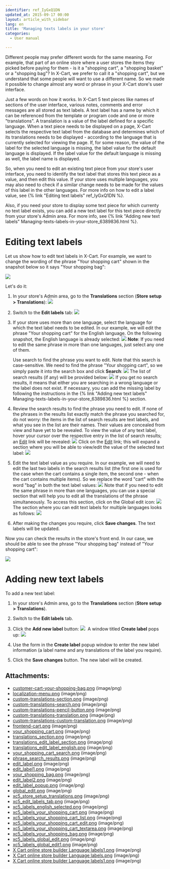```yaml
---
identifier: ref_IyGxQ1DN
updated_at: 2015-09-17 00:00
layout: article_with_sidebar
lang: en
title: 'Managing texts labels in your store'
categories:
  - User manual

---
```



Different people may prefer different words for the same meaning. For example, that part of an online store where a user stores the items they picked before paying for them - is it a "shopping cart", a "shopping basket" or a "shopping bag"? In X-Cart, we prefer to call it a "shopping cart", but we understand that some people will want to use a different name. So we made it possible to change almost any word or phrase in your X-Cart store's user interface.

Just a few words on how it works. In X-Cart 5 text pieces like names of sections of the user interface, various notes, comments and error messages are all stored as text labels. A text label has a name by which it can be referenced from the template or program code and one or more "translations". A translation is a value of the label defined for a specific language. When a text piece needs to be displayed on a page, X-Cart selects the respective text label from the database and determines which of its translations needs to be displayed - according to the language that is currently selected for viewing the page. If, for some reason, the value of the label for the selected language is missing, the label value for the default language is displayed. If the label value for the default language is missing as well, the label name is displayed.

So, when you need to edit an existing text piece from your store's user interface, you need to identify the text label that stores this text piece as a value, and then edit this value. If your store uses multiple languages, you may also need to check if a similar change needs to be made for the values of this label in the other languages. For more info on how to edit a label value, see {% link "Editing text labels" ref_IyGxQ1DN %}.

Also, if you need your store to display some text piece for which currenty no text label exists, you can add a new text label for this text piece directly from your store's Admin area. For more info, see {% link "Adding new text labels" Managing-texts-labels-in-your-store_6389836.html %}.

# Editing text labels

Let us show how to edit text labels in X-Cart. For example, we want to change the wording of the phrase "Your shopping cart" shown in the snapshot below so it says "Your shopping bag":

![]({{site.baseurl}}/attachments/6389836/7602756.png?effects=drop-shadow)

Let's do it:

1.  In your store's Admin area, go to the **Translations** section (**Store setup > Translations**):
    ![]({{site.baseurl}}/attachments/6389836/8716739.png?effects=drop-shadow)
2.  Switch to the **Edit labels** tab:
    ![]({{site.baseurl}}/attachments/6389836/8716740.png?effects=drop-shadow)
3.  If your store uses more than one language, select the language for which the text label needs to be edited. In our example, we will edit the phrase "Your shopping cart" for the English language. On the following snapshot, the English language is already selected:
    ![]({{site.baseurl}}/attachments/6389836/8716741.png?effects=drop-shadow)
    **Note**: If you need to edit the same phrase in more than one languages, just select any one of them.

    Use search to find the phrase you want to edit. Note that this search is case-sensitive. We need to find the phrase "Your shopping cart", so we simply paste it into the search box and click **Search**:
    ![]({{site.baseurl}}/attachments/6389836/8716742.png?effects=drop-shadow)
    The list of search results (if any) will be provided below:
    ![]({{site.baseurl}}/attachments/6389836/8716743.png?effects=drop-shadow)
    If you get no search results, it means that either you are searching in a wrong language or the label does not exist. If necessary, you can add the missing label by following the instructions in the {% link "Adding new text labels" Managing-texts-labels-in-your-store_6389836.html %} section.

4.  Review the search results to find the phrase you need to edit. If none of the phrases in the results list exactly match the phrase you searched for, do not worry: the items in the list of search results are text labels, and what you see in the list are their names. Their values are concealed from view and have yet to be revealed. To view the value of any text label, hover your cursor over the respective entry in the list of search results; an <u>Edit</u> link will be revealed:
    ![]({{site.baseurl}}/attachments/6389836/8716744.png?effects=drop-shadow)
    Click on the <u>Edit</u> link; this will expand a section where you will be able to view/edit the value of the selected text label:
    ![]({{site.baseurl}}/attachments/6389836/8716745.png?effects=drop-shadow)
5.  Edit the text label value as you require. In our example, we will need to edit the last two labels in the search results list (the first one is used for the case when the cart contains a single item, the second one - when the cart contains multiple items). So we replace the word "cart" with the word "bag" in both the text label values:
    ![]({{site.baseurl}}/attachments/6389836/8716746.png?effects=drop-shadow)
    Note that if you need to edit the same phrase in more than one languages, you can use a special section that will help you to edit all the translations of the phrase simultaneously. To access this section, click on the Global edit icon:
    ![]({{site.baseurl}}/attachments/6389836/8716747.png?effects=drop-shadow)
    The section where you can edit text labels for multiple languages looks as follows:
    ![]({{site.baseurl}}/attachments/6389836/8716748.png?effects=drop-shadow)

6.  After making the changes you require, click **Save changes**.
    The text labels will be updated. 

Now you can check the results in the store's front end. In our case, we should be able to see the phrase "Your shopping bag" instead of "Your shopping cart":

![]({{site.baseurl}}/attachments/6389836/7602764.png?effects=drop-shadow)

# Adding new text labels

To add a new text label:

1.  In your store's Admin area, go to the **Translations** section (**Store setup > Translations**).
2.  Switch to the **Edit labels** tab.
3.  Click the **Add new label** button:
    ![]({{site.baseurl}}/attachments/6389836/8719095.png?effects=drop-shadow)
     A window titled **Create label** pops up:
    ![]({{site.baseurl}}/attachments/6389836/8719096.png?effects=drop-shadow)
4.  Use the form in the **Create label** popup window to enter the new label information (a label name and any translations of the label you require).

5.  Click the **Save changes** button. The new label will be created.

## Attachments:

* [customer-cart-your-shopping-bag.png]({{site.baseurl}}/attachments/6389836/6586519.png) (image/png)
* [localization-menu.png]({{site.baseurl}}/attachments/6389836/6586520.png) (image/png)
* [custom-translations-section.png]({{site.baseurl}}/attachments/6389836/6586522.png) (image/png)
* [custom-translations-search.png]({{site.baseurl}}/attachments/6389836/6586523.png) (image/png)
* [custom-translations-pencil-button.png]({{site.baseurl}}/attachments/6389836/6586524.png) (image/png)
* [custom-translations-translation.png]({{site.baseurl}}/attachments/6389836/6586525.png) (image/png)
* [custom-translations-custom-translation.png]({{site.baseurl}}/attachments/6389836/6586526.png) (image/png)
* [frontend-cart.png]({{site.baseurl}}/attachments/6389836/6586527.png) (image/png)
* [your_shopping_cart.png]({{site.baseurl}}/attachments/6389836/7602756.png) (image/png)
* [translations_section.png]({{site.baseurl}}/attachments/6389836/7602757.png) (image/png)
* [translations_edit_label_section.png]({{site.baseurl}}/attachments/6389836/7602758.png) (image/png)
* [translations_edit_label_english.png]({{site.baseurl}}/attachments/6389836/7602759.png) (image/png)
* [your_shopping_cart_search.png]({{site.baseurl}}/attachments/6389836/7602760.png) (image/png)
* [phrase_search_results.png]({{site.baseurl}}/attachments/6389836/7602761.png) (image/png)
* [edit_label.png]({{site.baseurl}}/attachments/6389836/7602762.png) (image/png)
* [edit_label1.png]({{site.baseurl}}/attachments/6389836/7602763.png) (image/png)
* [your_shopping_bag.png]({{site.baseurl}}/attachments/6389836/7602764.png) (image/png)
* [edit_label2.png]({{site.baseurl}}/attachments/6389836/7602765.png) (image/png)
* [edit_label_popup.png]({{site.baseurl}}/attachments/6389836/7602766.png) (image/png)
* [global_edit.png]({{site.baseurl}}/attachments/6389836/7602767.png) (image/png)
* [xc5_store_setup_translations.png]({{site.baseurl}}/attachments/6389836/8716739.png) (image/png)
* [xc5_edit_labels_tab.png]({{site.baseurl}}/attachments/6389836/8716740.png) (image/png)
* [xc5_labels_english_selected.png]({{site.baseurl}}/attachments/6389836/8716741.png) (image/png)
* [xc5_labels_your_shopping_cart.png]({{site.baseurl}}/attachments/6389836/8716742.png) (image/png)
* [xc5_labels_your_shopping_cart_list.png]({{site.baseurl}}/attachments/6389836/8716743.png) (image/png)
* [xc5_labels_your_shopping_cart_edit.png]({{site.baseurl}}/attachments/6389836/8716744.png) (image/png)
* [xc5_labels_your_shopping_cart_textarea.png]({{site.baseurl}}/attachments/6389836/8716745.png) (image/png)
* [xc5_labels_your_shopping_bag.png]({{site.baseurl}}/attachments/6389836/8716746.png) (image/png)
* [xc5_labels_global_edit.png]({{site.baseurl}}/attachments/6389836/8716747.png) (image/png)
* [xc5_labels_global_edit1.png]({{site.baseurl}}/attachments/6389836/8716748.png) (image/png)
* [X Cart online store builder Language labels1.png]({{site.baseurl}}/attachments/6389836/8719097.png) (image/png)
* [X Cart online store builder Language labels.png]({{site.baseurl}}/attachments/6389836/8719096.png) (image/png)
* [X Cart online store builder Language labels1.png]({{site.baseurl}}/attachments/6389836/8719095.png) (image/png)